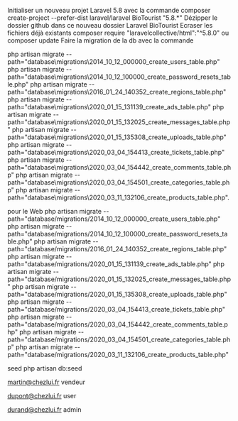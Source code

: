 Initialiser un nouveau projet Laravel 5.8 avec la commande composer create-project --prefer-dist laravel/laravel BioTourist "5.8.*"
Dézipper le dossier github dans ce nouveau dossier Laravel BioTourist
Ecraser les fichiers déjà existants
composer require "laravelcollective/html":"^5.8.0"
ou
composer update
Faire la migration de la db avec la commande

php artisan migrate --path="database\migrations\2014_10_12_000000_create_users_table.php"
php artisan migrate --path="database\migrations\2014_10_12_100000_create_password_resets_table.php"
php artisan migrate --path="database\migrations\2016_01_24_140352_create_regions_table.php"
php artisan migrate --path="database\migrations\2020_01_15_131139_create_ads_table.php"
php artisan migrate --path="database\migrations\2020_01_15_132025_create_messages_table.php"
php artisan migrate --path="database\migrations\2020_01_15_135308_create_uploads_table.php"
php artisan migrate --path="database\migrations\2020_03_04_154413_create_tickets_table.php"
php artisan migrate --path="database\migrations\2020_03_04_154442_create_comments_table.php"
php artisan migrate --path="database\migrations\2020_03_04_154501_create_categories_table.php"
php artisan migrate --path="database\migrations\2020_03_11_132106_create_products_table.php".

pour le Web
php artisan migrate --path="database/migrations/2014_10_12_000000_create_users_table.php"
php artisan migrate --path="database/migrations/2014_10_12_100000_create_password_resets_table.php"
php artisan migrate --path="database/migrations/2016_01_24_140352_create_regions_table.php"
php artisan migrate --path="database/migrations/2020_01_15_131139_create_ads_table.php"
php artisan migrate --path="database/migrations/2020_01_15_132025_create_messages_table.php"
php artisan migrate --path="database/migrations/2020_01_15_135308_create_uploads_table.php"
php artisan migrate --path="database/migrations/2020_03_04_154413_create_tickets_table.php"
php artisan migrate --path="database/migrations/2020_03_04_154442_create_comments_table.php"
php artisan migrate --path="database/migrations/2020_03_04_154501_create_categories_table.php"
php artisan migrate --path="database/migrations/2020_03_11_132106_create_products_table.php"


seed
php artisan db:seed

martin@chezlui.fr
vendeur

dupont@chezlui.fr
user

durand@chezlui.fr
admin
